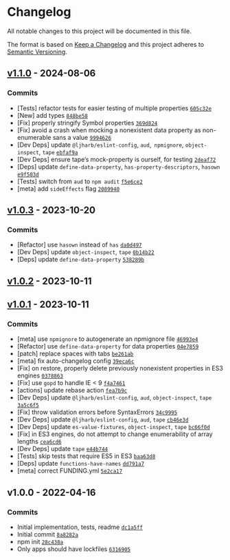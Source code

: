 # Changelog

All notable changes to this project will be documented in this file.

The format is based on [Keep a Changelog](https://keepachangelog.com/en/1.0.0/)
and this project adheres to [Semantic Versioning](https://semver.org/spec/v2.0.0.html).

## [v1.1.0](https://github.com/ljharb/mock-property/compare/v1.0.3...v1.1.0) - 2024-08-06

### Commits

- [Tests] refactor tests for easier testing of multiple properties [`605c32e`](https://github.com/ljharb/mock-property/commit/605c32e8bc3c53320fe9c5eb7fd3836c55607443)
- [New] add types [`848be58`](https://github.com/ljharb/mock-property/commit/848be58428a8d17d46d083c8978138c432b7dfeb)
- [Fix] properly stringify Symbol properties [`369d824`](https://github.com/ljharb/mock-property/commit/369d8247d1dd840390a1f6bfe6afa239023b0e37)
- [Fix] avoid a crash when mocking a nonexistent data property as non-enumerable sans a value [`9994626`](https://github.com/ljharb/mock-property/commit/99946267704fd87f9044372ce016b48f4edb8081)
- [Dev Deps] update `@ljharb/eslint-config`, `aud`,` npmignore`, `object-inspect`, `tape` [`ebfaf9a`](https://github.com/ljharb/mock-property/commit/ebfaf9a2c3882fb1adcbd68df418c134cd39e85e)
- [Dev Deps] ensure tape’s mock-property is ourself, for testing [`2deaf72`](https://github.com/ljharb/mock-property/commit/2deaf72e8cb486b6044f9fb3a142f321107e7939)
- [Deps] update `define-data-property`, `has-property-descriptors`, `hasown` [`e9f503d`](https://github.com/ljharb/mock-property/commit/e9f503dd782f2d6c8531f4020a9a275badcb6d0c)
- [Tests] switch from `aud` to `npm audit` [`f5e6ce2`](https://github.com/ljharb/mock-property/commit/f5e6ce2b80d978aa7b6f8af38446ee67c1ae44ce)
- [meta] add `sideEffects` flag [`2089940`](https://github.com/ljharb/mock-property/commit/2089940cb0717102275bbac85708e9bf74d732e0)

## [v1.0.3](https://github.com/ljharb/mock-property/compare/v1.0.2...v1.0.3) - 2023-10-20

### Commits

- [Refactor] use `hasown` instead of `has` [`da0d497`](https://github.com/ljharb/mock-property/commit/da0d497e819a060b75c94027bf92cddc52777540)
- [Dev Deps] update `object-inspect`, `tape` [`0b14b22`](https://github.com/ljharb/mock-property/commit/0b14b22346754bbf2e700c49863597ff3836dc14)
- [Deps] update `define-data-property` [`538289b`](https://github.com/ljharb/mock-property/commit/538289b8ab7b8f4d06dfa7be01532819157925b9)

## [v1.0.2](https://github.com/ljharb/mock-property/compare/v1.0.1...v1.0.2) - 2023-10-11

## [v1.0.1](https://github.com/ljharb/mock-property/compare/v1.0.0...v1.0.1) - 2023-10-11

### Commits

- [meta] use `npmignore` to autogenerate an npmignore file [`46993e4`](https://github.com/ljharb/mock-property/commit/46993e4f1c0943e66f64fe1a94b05f433f4f434f)
- [Refactor] use `define-data-property` for data properties [`04e7859`](https://github.com/ljharb/mock-property/commit/04e7859e26f39806b90d1ff070d0935e210cb9aa)
- [patch] replace spaces with tabs [`be261ab`](https://github.com/ljharb/mock-property/commit/be261abea438ee1f3dca9c8721add88c11658cd9)
- [meta] fix auto-changelog config [`39eca6c`](https://github.com/ljharb/mock-property/commit/39eca6c3e483074c60b13e4dd657a62cdb836a70)
- [Fix] on restore, properly delete previously nonexistent properties in ES3 engines [`0378863`](https://github.com/ljharb/mock-property/commit/0378863cf9541f965a7822b1ed92660afdd7720d)
- [Fix] use `gopd` to handle IE &lt; 9 [`f4a7461`](https://github.com/ljharb/mock-property/commit/f4a746146154196261caac342f4afb59bde1508d)
- [actions] update rebase action [`fea7b9c`](https://github.com/ljharb/mock-property/commit/fea7b9c53cff3bcf6011ed565a76139a1f088052)
- [Dev Deps] update `@ljharb/eslint-config`, `aud`, `object-inspect`, `tape` [`3a5c6f5`](https://github.com/ljharb/mock-property/commit/3a5c6f564125e4af28c35d6213bb588c0c695194)
- [Fix] throw validation errors before SyntaxErrors [`34c9995`](https://github.com/ljharb/mock-property/commit/34c99958fb36c5970ac14344acb34c4294b1a5ea)
- [Dev Deps] update `@ljharb/eslint-config`, `aud`, `tape` [`cb46e3d`](https://github.com/ljharb/mock-property/commit/cb46e3de91cb4b40e6428e9028a832d2b67e64e3)
- [Dev Deps] update `es-value-fixtures`, `object-inspect`, `tape` [`bc66f0d`](https://github.com/ljharb/mock-property/commit/bc66f0d2d7d6b12c3b4112b99c38c1ae58572304)
- [Fix] in ES3 engines, do not attempt to change enumerability of array lengths [`cea6cd6`](https://github.com/ljharb/mock-property/commit/cea6cd6ed18b0f6b569735e398f2d767d3b0f4a0)
- [Dev Deps] update `tape` [`e44b744`](https://github.com/ljharb/mock-property/commit/e44b744399b785254f86d4c9f2b97d43ae38fb03)
- [Tests] skip tests that require ES5 in ES3 [`baa63d8`](https://github.com/ljharb/mock-property/commit/baa63d89ab326d257c6ee59491afb8fdd9e3c84e)
- [Deps] update `functions-have-names` [`dd791a7`](https://github.com/ljharb/mock-property/commit/dd791a7f934cf63a52d634da184a57e25341e2a0)
- [meta] correct FUNDING.yml [`5e2ca17`](https://github.com/ljharb/mock-property/commit/5e2ca17d71d1959c6e2c67a453b5d4528199ea36)

## v1.0.0 - 2022-04-16

### Commits

- Initial implementation, tests, readme [`dc1a5ff`](https://github.com/ljharb/mock-property/commit/dc1a5ff66da575e7714529854f4608cb91c01729)
- Initial commit [`8a8282a`](https://github.com/ljharb/mock-property/commit/8a8282ab7fe07083d497e991dac582ebc362ea30)
- npm init [`28c438a`](https://github.com/ljharb/mock-property/commit/28c438a5352c9b3a9a983cb9dfd9b1f37e04cc52)
- Only apps should have lockfiles [`6316905`](https://github.com/ljharb/mock-property/commit/6316905ca992763cabf7fa9269aa25db36cd928e)
